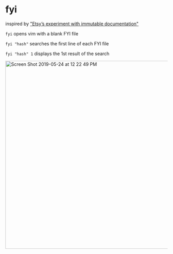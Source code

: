 # fyi

inspired by ["Etsy’s experiment with immutable documentation"](https://codeascraft.com/2018/10/10/etsys-experiment-with-immutable-documentation/)

`fyi` opens vim with a blank FYI file

`fyi "hash"` searches the first line of each FYI file

`fyi "hash" 1` displays the 1st result of the search

<img width="585" alt="Screen Shot 2019-05-24 at 12 22 49 PM" src="https://user-images.githubusercontent.com/28641/58342675-0a18e380-7e1f-11e9-9cb5-80529b95c7e3.png">

